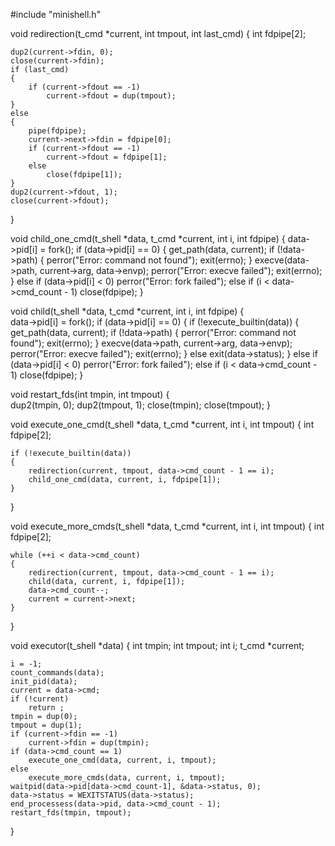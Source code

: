 #include "minishell.h"

void	redirection(t_cmd *current, int tmpout, int last_cmd)
{
	int fdpipe[2];

	dup2(current->fdin, 0);
	close(current->fdin);
	if (last_cmd)
	{
		if (current->fdout == -1)
			current->fdout = dup(tmpout);
	}
	else
	{
		pipe(fdpipe);
		current->next->fdin = fdpipe[0];
		if (current->fdout == -1)
			current->fdout = fdpipe[1];
		else
			close(fdpipe[1]);
	}
	dup2(current->fdout, 1);
	close(current->fdout);
}

void	child_one_cmd(t_shell *data, t_cmd *current, int i, int fdpipe)
{
	data->pid[i] = fork();
	if (data->pid[i] == 0)
	{
		get_path(data, current);
		if (!data->path)
		{
			perror("Error: command not found");
			exit(errno);
		}
		execve(data->path, current->arg, data->envp);
		perror("Error: execve failed");
		exit(errno);
	}
	else if (data->pid[i] < 0)
		perror("Error: fork failed");
	else
		if (i < data->cmd_count - 1)
			close(fdpipe);
}

void	child(t_shell *data, t_cmd *current, int i, int fdpipe)
{		
	data->pid[i] = fork();
	if (data->pid[i] == 0)
	{
		if (!execute_builtin(data))
		{
			get_path(data, current);
			if (!data->path)
			{
				perror("Error: command not found");
				exit(errno);
			}
			execve(data->path, current->arg, data->envp);
			perror("Error: execve failed");
			exit(errno);
		}
		else
			exit(data->status);
	}
	else if (data->pid[i] < 0)
		perror("Error: fork failed");
	else
		if (i < data->cmd_count - 1)
			close(fdpipe);
}

void restart_fds(int tmpin, int tmpout)
{	
	dup2(tmpin, 0);
	dup2(tmpout, 1);
	close(tmpin);
	close(tmpout);
}

void	execute_one_cmd(t_shell *data, t_cmd *current, int i, int tmpout)
{
	int	fdpipe[2];

	if (!execute_builtin(data))
	{
		redirection(current, tmpout, data->cmd_count - 1 == i);
		child_one_cmd(data, current, i, fdpipe[1]);
	}
}

void	execute_more_cmds(t_shell *data, t_cmd *current, int i, int tmpout)
{
	int	fdpipe[2];

	while (++i < data->cmd_count)
	{
		redirection(current, tmpout, data->cmd_count - 1 == i);
		child(data, current, i, fdpipe[1]);
		data->cmd_count--;
		current = current->next;
	}
}

void executor(t_shell *data)
{
	int tmpin;
	int tmpout;
	int i;
	t_cmd *current;

	i = -1;
	count_commands(data);
	init_pid(data);
	current = data->cmd;
	if (!current)
		return ;
	tmpin = dup(0);
	tmpout = dup(1);
	if (current->fdin == -1)
		current->fdin = dup(tmpin);
	if (data->cmd_count == 1)
		execute_one_cmd(data, current, i, tmpout);
	else
		execute_more_cmds(data, current, i, tmpout);
	waitpid(data->pid[data->cmd_count-1], &data->status, 0);
	data->status = WEXITSTATUS(data->status);
	end_processess(data->pid, data->cmd_count - 1);
	restart_fds(tmpin, tmpout);
}
